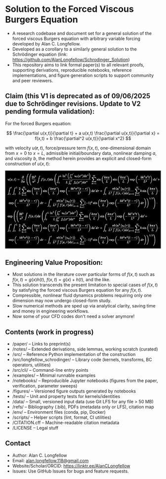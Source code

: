 # Solution to the Forced Viscous Burgers Equation

- A research codebase and document set for a general solution of the forced viscous Burgers equation with arbitrary variable forcing developed by Alan C. Longfellow.
- Developed as a corollary to a similarly general solution to the Schrödinger equation (link: https://github.com/AlanLongfellow/Schrodinger_Solution)
- This repository aims to link formal paper(s) to all relevant proofs, supporting derivations, reproducible notebooks, reference implementations, and figure generation scripts to support community and peer reviewers.

## Claim (this V1 is deprecated as of 09/06/2025 due to Schrödinger revisions. Update to V2 pending formula validation):

For the forced Burgers equation:

$$
\frac{\partial u(x,t)}{\partial t} + a u(x,t) \frac{\partial u(x,t)}{\partial x} = f(x,t) + b \frac{\partial^2 u(x,t)}{\partial x^2}
$$

with velocity $u \left( \textbf{r}, t \right)$, force/pressure term $f \left(x, t \right)$, one-dimensional domain from $x = 0$ to $x = L$, admissible initial/boundary data, nonlinear damping $a$, and viscosity $b$, the method herein provides an explicit and closed-form construction of $u \left( x, t \right)$:

![Rendering of the solution.](/images/Forced_Burgers_Equation_Solution_(Longfellow_2025).png)

## Engineering Value Proposition:

- Most solutions in the literature cover particular forms of $f(x,t)$ such as $f(x,t) = g(x)h(t)$, $f(x,t) = g(x) + h(t)$, and the like. 
- This solution transcends the present limitation to special cases of $f(x,t)$ by satisfying the forced viscous Burgers equation for any $f(x,t)$.
- Compressible, nonlinear fluid dynamics problems requiring only one dimension may now undergo closed-form study.
- Slow numerical methods are sped up via analytical clarity, saving time and money in engineering workflows.
- Now some of your CFD codes don't need a solver anymore!
  
## Contents (work in progress)

- /paper/ – Links to preprint(s)
- /notes/ – Extended derivations, side lemmas, working scratch (curated)
- /src/ – Reference Python implementation of the construction
- /src/longfellow_schrodinger/ – Library code (kernels, transforms, BC operators, utilities)
- /src/cli/ – Command-line entry points
- /examples/ – Minimal runnable examples
- /notebooks/ – Reproducible Jupyter notebooks (figures from the paper, verification, parameter sweeps)
- /figures/ – Versioned figure outputs generated by notebooks
- /tests/ – Unit and property tests for kernels/identities
- /data/ – Small, versioned input data (use Git LFS for any file > 50 MB)
- /refs/ – Bibliography (.bib), PDFs (metadata only or LFS), citation map
- /env/ – Environment files (conda, pip, Docker)
- /scripts/ – Helper scripts (lint, format, CI utilities)
- /CITATION.cff – Machine-readable citation metadata
- /LICENSE – Legal stuff

## Contact

- Author: Alan C. Longfellow
- Email: alan.longfellow.118@gmail.com
- Website/Scholar/ORCID: https://linktr.ee/AlanCLongfellow
- Issues: Use GitHub Issues for bugs and feature requests.
